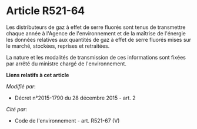 # Article R521-64

Les distributeurs de gaz à effet de serre fluorés sont tenus de transmettre chaque année à l'Agence de l'environnement et de
la maîtrise de l'énergie les données relatives aux quantités de gaz à effet de serre fluorés mises sur le marché, stockées,
reprises et retraitées.

La nature et les modalités de transmission de ces informations sont fixées par arrêté du ministre chargé de l'environnement.

**Liens relatifs à cet article**

_Modifié par_:

  - Décret n°2015-1790 du 28 décembre 2015 - art. 2

_Cité par_:

  - Code de l'environnement - art. R521-67 (V)

